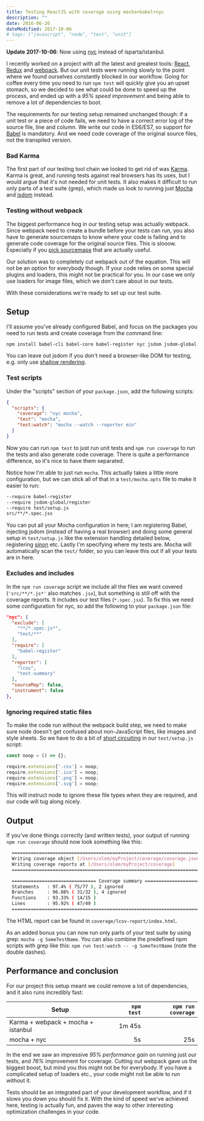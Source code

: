 ```yaml
---
title: Testing ReactJS with coverage using mocha+babel+nyc
description: ""
date: 2016-06-26
dateModified: 2017-10-06
# tags: ["javascript", "node", "test", "unit"]
---
```


__Update 2017-10-06__: Now using [nyc](https://github.com/istanbuljs/nyc) instead of isparta/istanbul.

I recently worked on a project with all the latest and greatest tools: [React](https://facebook.github.io/react/), [Redux](http://redux.js.org/) and [webpack](https://webpack.github.io/). But our unit tests were running slowly to the point where we found ourselves constantly blocked in our workflow. Going for coffee every time you need to run `npm test` will quickly give you an upset stomach, so we decided to see what could be done to speed up the process, and ended up with a _95% speed improvement_ and being able to remove a lot of dependencies to boot.

<!-- more-->

The requirements for our testing setup remained unchanged though: if a unit test or a piece of code fails, we need to have a correct error log of the source file, line and column. We write our code in ES6/ES7, so support for [Babel](http://babeljs.io/) is mandatory. And we need code coverage of the original source files, not the transpiled version.


### Bad Karma

The first part of our testing tool chain we looked to get rid of was [Karma](https://karma-runner.github.io/1.0/index.html). Karma is great, and running tests against real browsers has its uses, but I would argue that it's not needed for unit tests. It also makes it difficult to run only parts of a test suite (grep), which made us look to running just [Mocha](https://mochajs.org/) and [jsdom](https://github.com/tmpvar/jsdom) instead.


### Testing without webpack

The biggest performance hog in our testing setup was actually webpack. Since webpack need to create a bundle before your tests can run, you also have to generate sourcemaps to know where your code is failing and to generate code coverage for the original source files. This is slooow. Especially if you [pick sourcemaps](https://webpack.js.org/configuration/devtool/) that are actually useful.

Our solution was to completely cut webpack out of the equation. This will not be an option for everybody though. If your code relies on some special plugins and loaders, this might not be practical for you. In our case we only use loaders for image files, which we don't care about in our tests.

With these considerations we're ready to set up our test suite.


## Setup

I'll assume you've already configured Babel, and focus on the packages you need to run tests and create coverage from the command line:

```bash
npm install babel-cli babel-core babel-register nyc jsdom jsdom-global mocha
```

You can leave out jsdom if you don't need a browser-like DOM for testing, e.g. only use [shallow rendering](https://facebook.github.io/react/docs/test-utils.html#shallow-rendering).


### Test scripts

Under the "scripts" section of your `package.json`, add the following scripts:

```json
{
  "scripts": {
    "coverage": "nyc mocha",
    "test": "mocha",
    "test:watch": "mocha --watch --reporter min"
  }
}
```

Now you can run `npm test` to just run unit tests and `npm run coverage` to run the tests and also generate code coverage. There is quite a performance difference, so it's nice to have them separated.

Notice how I'm able to just run `mocha`. This actually takes a little more configuration, but we can stick all of that in a `test/mocha.opts` file to make it easier to run:

```bash
--require babel-register
--require jsdom-global/register
--require test/setup.js
src/**/*.spec.jsx
```

You can put all your Mocha configuration in here; I am registering Babel, injecting jsdom (instead of having a real browser) and doing some general setup in `test/setup.js` like the extension handling detailed below, registering [sinon](http://sinonjs.org/) etc. Lastly I'm specifying where my tests are. Mocha will automatically scan the `test/` folder, so you can leave this out if all your tests are in here.

### Excludes and includes

In the `npm run coverage` script we include all the files we want covered (`'src/**/*.js*'` also matches `.jsx`), but something is still off with the coverage reports. It includes our test files (`*.spec.jsx`). To fix this we need some configuration for nyc, so add the following to your `package.json` file:

```json
"nyc": {
  "exclude": [
    "**/*.spec.js*",
    "test/**"
  ],
  "require": [
    "babel-register"
  ],
  "reporter": [
    "lcov",
    "text-summary"
  ],
  "sourceMap": false,
  "instrument": false
},
```


### Ignoring required static files

To make the code run without the webpack build step, we need to make sure node doesn't get confused about non-JavaScript files, like images and style sheets. So we have to do a bit of [short circuiting](https://nodejs.org/api/globals.html#globals_require_extensions) in our `test/setup.js` script:

```js
const noop = () => {};

require.extensions['.css'] = noop;
require.extensions['.ico'] = noop;
require.extensions['.png'] = noop;
require.extensions['.svg'] = noop;
```

This will instruct node to ignore these file types when they are required, and our code will tug along nicely.


## Output

If you've done things correctly (and written tests), your output of running `npm run coverage` should now look something like this:

```bash
  ================================================================================
  Writing coverage object [/Users/olem/myProject/coverage/coverage.json]
  Writing coverage reports at [/Users/olem/myProject/coverage]
  ================================================================================

  =============================== Coverage summary ===============================
  Statements   : 97.4% ( 75/77 ), 2 ignored
  Branches     : 96.88% ( 31/32 ), 4 ignored
  Functions    : 93.33% ( 14/15 )
  Lines        : 95.92% ( 47/49 )
  ================================================================================
```

The HTML report can be found in `coverage/lcov-report/index.html`.

As an added bonus you can now run only parts of your test suite by using grep: `mocha -g SomeTestName`. You can also combine the predefined npm scripts with grep like this: `npm run test:watch -- -g SomeTestName` (note the double dashes).


## Performance and conclusion

For our project this setup meant we could remove a lot of dependencies, and it also runs incredibly fast:

| Setup | `npm test` | `npm run coverage` |
|-------|-----------:|-------------------:|
| Karma + webpack + mocha + istanbul | 1m 45s |  |
| mocha + nyc | 5s | 25s |

In the end we saw an impressive _95% performance gain_ on running just our tests, and _76%_ improvement for coverage. Cutting out webpack gave us the biggest boost, but mind you this might not be for everybody. If you have a complicated setup of loaders etc., your code might not be able to run without it.

Tests should be an integrated part of your development workflow, and if it slows you down you should fix it. With the kind of speed we've achieved here, testing is actually fun, and paves the way to other interesting optimization challenges in your code.
